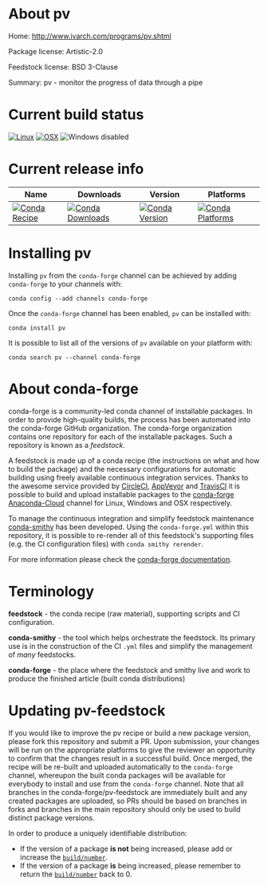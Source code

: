 About pv
========

Home: http://www.ivarch.com/programs/pv.shtml

Package license: Artistic-2.0

Feedstock license: BSD 3-Clause

Summary: pv - monitor the progress of data through a pipe



Current build status
====================

[![Linux](https://img.shields.io/circleci/project/github/conda-forge/pv-feedstock/master.svg?label=Linux)](https://circleci.com/gh/conda-forge/pv-feedstock)
[![OSX](https://img.shields.io/travis/conda-forge/pv-feedstock/master.svg?label=macOS)](https://travis-ci.org/conda-forge/pv-feedstock)
![Windows disabled](https://img.shields.io/badge/Windows-disabled-lightgrey.svg)

Current release info
====================

| Name | Downloads | Version | Platforms |
| --- | --- | --- | --- |
| [![Conda Recipe](https://img.shields.io/badge/recipe-pv-green.svg)](https://anaconda.org/conda-forge/pv) | [![Conda Downloads](https://img.shields.io/conda/dn/conda-forge/pv.svg)](https://anaconda.org/conda-forge/pv) | [![Conda Version](https://img.shields.io/conda/vn/conda-forge/pv.svg)](https://anaconda.org/conda-forge/pv) | [![Conda Platforms](https://img.shields.io/conda/pn/conda-forge/pv.svg)](https://anaconda.org/conda-forge/pv) |

Installing pv
=============

Installing `pv` from the `conda-forge` channel can be achieved by adding `conda-forge` to your channels with:

```
conda config --add channels conda-forge
```

Once the `conda-forge` channel has been enabled, `pv` can be installed with:

```
conda install pv
```

It is possible to list all of the versions of `pv` available on your platform with:

```
conda search pv --channel conda-forge
```


About conda-forge
=================

conda-forge is a community-led conda channel of installable packages.
In order to provide high-quality builds, the process has been automated into the
conda-forge GitHub organization. The conda-forge organization contains one repository
for each of the installable packages. Such a repository is known as a *feedstock*.

A feedstock is made up of a conda recipe (the instructions on what and how to build
the package) and the necessary configurations for automatic building using freely
available continuous integration services. Thanks to the awesome service provided by
[CircleCI](https://circleci.com/), [AppVeyor](https://www.appveyor.com/)
and [TravisCI](https://travis-ci.org/) it is possible to build and upload installable
packages to the [conda-forge](https://anaconda.org/conda-forge)
[Anaconda-Cloud](https://anaconda.org/) channel for Linux, Windows and OSX respectively.

To manage the continuous integration and simplify feedstock maintenance
[conda-smithy](https://github.com/conda-forge/conda-smithy) has been developed.
Using the ``conda-forge.yml`` within this repository, it is possible to re-render all of
this feedstock's supporting files (e.g. the CI configuration files) with ``conda smithy rerender``.

For more information please check the [conda-forge documentation](https://conda-forge.org/docs/).

Terminology
===========

**feedstock** - the conda recipe (raw material), supporting scripts and CI configuration.

**conda-smithy** - the tool which helps orchestrate the feedstock.
                   Its primary use is in the construction of the CI ``.yml`` files
                   and simplify the management of *many* feedstocks.

**conda-forge** - the place where the feedstock and smithy live and work to
                  produce the finished article (built conda distributions)


Updating pv-feedstock
=====================

If you would like to improve the pv recipe or build a new
package version, please fork this repository and submit a PR. Upon submission,
your changes will be run on the appropriate platforms to give the reviewer an
opportunity to confirm that the changes result in a successful build. Once
merged, the recipe will be re-built and uploaded automatically to the
`conda-forge` channel, whereupon the built conda packages will be available for
everybody to install and use from the `conda-forge` channel.
Note that all branches in the conda-forge/pv-feedstock are
immediately built and any created packages are uploaded, so PRs should be based
on branches in forks and branches in the main repository should only be used to
build distinct package versions.

In order to produce a uniquely identifiable distribution:
 * If the version of a package **is not** being increased, please add or increase
   the [``build/number``](https://conda.io/docs/user-guide/tasks/build-packages/define-metadata.html#build-number-and-string).
 * If the version of a package **is** being increased, please remember to return
   the [``build/number``](https://conda.io/docs/user-guide/tasks/build-packages/define-metadata.html#build-number-and-string)
   back to 0.
